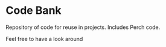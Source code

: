 # Code Bank

Repository of code for reuse in projects. Includes Perch code.

Feel free to have a look around
